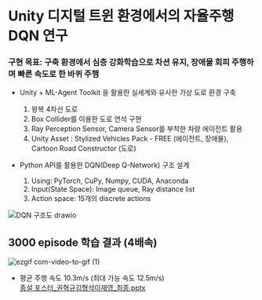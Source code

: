# Unity 디지털 트윈 환경에서의 자율주행 DQN 연구
### 구현 목표: 구축 환경에서 심층 강화학습으로 차션 유지, 장애물 회피 주행하며 빠른 속도로 한 바퀴 주행
- Unity + ML-Agent Toolkit 을 활용한 실세계와 유사한 가상 도로 환경 구축
  
  1. 왕복 4차선 도로
  2. Box Collider를 이용한 도로 연석 구현
  3. Ray Perception Sensor, Camera Sensor를 부착한 차량 에이전트 활용
  4. Unity Asset :  Stylized Vehicles Pack - FREE (에이전트, 장애물), Cartoon Road Constructor (도로)
 
- Python API를 활용한 DQN(Deep Q-Network) 구조 설계
  
  1. Using: PyTorch, CuPy, Numpy, CUDA, Anaconda
  2. Input(State Space): Image queue, Ray distance list
  3. Action space: 15개의 discrete actions
     
![DQN 구조도 drawio](https://github.com/dd-jero/Autonomous-driving-research-based-deep-reinforcement-learning-considering-digital-twin/assets/107921434/07c53389-cf95-402e-8c49-55ae14fca7ac)


## 3000 episode 학습 결과 (4배속)   
![ezgif com-video-to-gif (1)](https://github.com/dd-jero/Autonomous-driving-DQN-Deep-Q-Network-in-Unity-digital-twin-environment/assets/107921434/81b610aa-012a-4ddc-8270-60d290a572ba)   
- 평균 주행 속도 10.3m/s (최대 가능 속도 12.5m/s)   
[종설 포스터_권혁규김형석이재영_최종.pptx](https://github.com/dd-jero/Comprehensive-Information-and-Communication-Design/files/11925421/_._.pptx)
